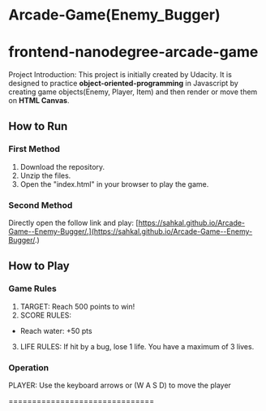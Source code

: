 # Arcade-Game(Enemy_Bugger)
frontend-nanodegree-arcade-game
===============================
Project Introduction: This project is initially created by Udacity. It is designed to practice **object-oriented-programming** in Javascript by creating game objects(Enemy, Player, Item) and then render or move them on **HTML Canvas**.

How to Run
----------
### First Method
1. Download the repository.
2. Unzip the files.
3. Open the "index.html" in your browser to play the game.
### Second Method
Directly open the follow link and play:
[https://sahkal.github.io/Arcade-Game--Enemy-Bugger/.](https://sahkal.github.io/Arcade-Game--Enemy-Bugger/.)

How to Play
-----------
### Game Rules

1. TARGET: Reach 500 points to win!
2. SCORE RULES:
- Reach water: +50 pts
3. LIFE RULES:
If hit by a bug, lose 1 life. You have a maximum of 3 lives.

### Operation
 PLAYER:
Use the keyboard arrows or (W A S D) to move the player


===============================
